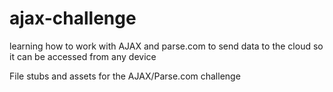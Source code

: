 ajax-challenge
==============
learning how to work with AJAX and parse.com to send data to the cloud so it can be accessed from any device

File stubs and assets for the AJAX/Parse.com challenge
